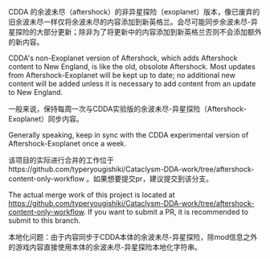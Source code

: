 CDDA 的余波未尽（aftershock）的非异星探险（exoplanet）版本，像已废弃的旧余波未尽一样仅将余波未尽的内容添加到新英格兰。会尽可能同步余波未尽-异星探险的大部分更新；除非为了将更新中的内容添加到新英格兰否则不会添加额外的新内容。


CDDA's non-Exoplanet version of Aftershock, which adds Aftershock content to New England, is like the old, obsolote Aftershock. Most updates from Aftershock-Exoplanet will be kept up to date; no additional new content will be added unless it is necessary to add content from an update to New England.

一般来说，保持每周一次与CDDA实验版的余波未尽-异星探险（Aftershock-Exoplanet）同步内容。

Generally speaking, keep in sync with the CDDA experimental version of Aftershock-Exoplanet once a week.

该项目的实际进行合并的工作位于https://github.com/typeryougishiki/Cataclysm-DDA-work/tree/aftershock-content-only-workflow 。如果想要提交pr，建议提交到该分支。

The actual merge work of this project is located at https://github.com/typeryougishiki/Cataclysm-DDA-work/tree/aftershock-content-only-workflow. If you want to submit a PR, it is recommended to submit to this branch.



本地化问题：由于内容同步于CDDA本体的余波未尽-异星探险，除mod信息之外的游戏内容直接使用本体的余波未尽-异星探险本地化字符串。
